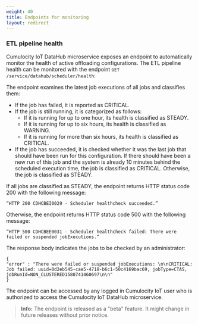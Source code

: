 ```yaml
---
weight: 40
title: Endpoints for monitoring
layout: redirect
---
```


### ETL pipeline health
Cumulocity IoT DataHub microservice exposes an endpoint to automatically monitor the health of active offloading configurations. The ETL pipeline health can be monitored with the endpoint `GET /service/datahub/scheduler/health`:

The endpoint examines the latest job executions of all jobs and classifies them:

* If the job has failed, it is reported as CRITICAL.
* If the job is still running, it is categorized as follows:
    * If it is running for up to one hour, its health is classified as STEADY.
    * If it is running for up to six hours, its health is classified as WARNING.
    * If it is running for more than six hours, its health is classified as CRITICAL.
* If the job has succeeded, it is checked whether it was the last job that should have been run for this configuration. If there should have been a new run of this job and the system is already 10 minutes behind the scheduled execution time, the job is classified as CRITICAL. Otherwise, the job is classified as STEADY.

If all jobs are classified as STEADY, the endpoint returns HTTP status code 200 with the following message:

	“HTTP 200 CDHCBEI0029 - Scheduler healthcheck succeeded.”


Otherwise, the endpoint returns HTTP status code 500 with the following message:

	“HTTP 500 CDHCBEE0031 - Scheduler healthcheck failed: There were failed or suspended jobExecutions.”
	
The response body indicates the jobs to be checked by an administrator:

```
{
"error" : "There were failed or suspended jobExecutions: \n\nCRITICAL: Job failed: uuid=0d2eb545-cae5-4718-b6c1-50c4169bac69, jobType=CTAS, jobRunId=NON_CLUSTERED1580741460697\n\n"
}
```

The endpoint can be accessed by any logged in Cumulocity IoT user who is authorized to access the Cumulocity IoT DataHub microservice.

> **Info:** The endpoint is released as a "beta" feature. It might change in future releases without prior notice.
